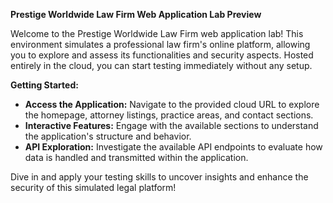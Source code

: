 **Prestige Worldwide Law Firm Web Application Lab Preview**

Welcome to the Prestige Worldwide Law Firm web application lab! This environment simulates a professional law firm's online platform, allowing you to explore and assess its functionalities and security aspects. Hosted entirely in the cloud, you can start testing immediately without any setup.

**Getting Started:**
- **Access the Application:** Navigate to the provided cloud URL to explore the homepage, attorney listings, practice areas, and contact sections.
- **Interactive Features:** Engage with the available sections to understand the application's structure and behavior.
- **API Exploration:** Investigate the available API endpoints to evaluate how data is handled and transmitted within the application.

Dive in and apply your testing skills to uncover insights and enhance the security of this simulated legal platform!